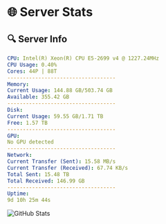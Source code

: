 # 🌐 Server Stats
## 🔍 Server Info
```yaml
CPU: Intel(R) Xeon(R) CPU E5-2699 v4 @ 1227.24MHz
CPU Usage: 0.40%
Cores: 44P | 88T
-----------------------------------
Memory:
Current Usage: 144.88 GB/503.74 GB
Available: 355.42 GB
-----------------------------------
Disk:
Current Usage: 59.55 GB/1.71 TB
Free: 1.57 TB
-----------------------------------
GPU:
No GPU detected
-----------------------------------
Network:
Current Transfer (Sent): 15.58 MB/s
Current Transfer (Received): 67.74 KB/s
Total Sent: 15.48 TB
Total Received: 146.99 GB
-----------------------------------
Uptime:
9d 10h 25m 44s
```
![GitHub Stats](https://img.shields.io/badge/Updated-2025-03-17_07:48:33-blue)